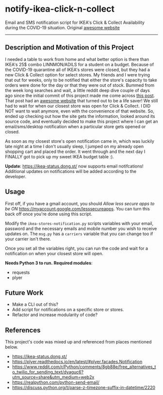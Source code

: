# notify-ikea-click-n-collect
Email and SMS notification script for IKEA's Click &amp; Collect Availability during the COVID-19 situation.
Original [awesome website](https://ikea-status.dong.st/)

---------------------------------------
## Description and Motivation of this Project
I needed a table to work from home and what better option is there than IKEA's 25$ combo LINNMON/ADILS for a student on a budget. 
Because of the COVID-19 quarantine all of IKEA's stores were closed, but they had a new Click & Collect option for select stores. My friends and I were trying that out for weeks, only to be notified that either the store's capacity to take orders were done for the day or that they were out of stock. 
Bummed from the week long searches and wait, a little reddit deep dive couple of days ago since the initial commit of this project made me come across [this post](https://www.reddit.com/r/IKEA/comments/gpl3x0/ikea_click_collect_status_website/). That post had an [awesome website](https://ikea-status.dong.st/) that turned out to be a life saver! 
We still had to wait for when our closest store was open for Click & Collect. I DID NOT want to wait anymore, even with the convenience of that website. So, ended up checking out how the site gets the information, looked around its source code, and eventually decided to make this project where I can get an email/sms/desktop notification when a particular store gets opened or closed. 

As soon as my closest store's open notification came in, which was luckily late night at a time I don't usually sleep, I jumped on my already open shopping cart and placed the order. It went through and the next day I FINALLY got to pick up my sweet IKEA budget table :).

**Update**: https://ikea-status.dong.st/ now supports email notifcations! Additional updates on notifications will be added according to the developer.

## Usage
First off, if you have a gmail account, you should _Allow less secure apps to be ON_ https://myaccount.google.com/lesssecureapps. You can turn this back off once you're done using this script. 

Modify the ```ikea-stores-notification.py``` scripts variables with your email, password and the necessary emails and mobile number you wish to receive updates on.
The ```msg.py``` has a ```carriers``` variable that you can change too if your carrier isn't there. 

Once you set all the variables right, you can run the code and wait for a notification on when your closest store will open.

**Needs Python 3 to run.** 
**Required modules**:
- requests
- plyer

## Future Work
- Make a CLI out of this? 
- Add script for notifications on a specific store or stores.
- Refactor and increase modularity of code?
  
## References
This project's code was mixed up and referenced from places mentioned below.
- https://ikea-status.dong.st/
- https://plyer.readthedocs.io/en/latest/#plyer.facades.Notification
- https://www.reddit.com/r/Python/comments/8gb88e/free_alternatives_to_twilio_for_sending_text/dyaguc6?utm_source=share&utm_medium=web2x
- https://realpython.com/python-send-email/
- https://discuss.python.org/t/parse-z-timezone-suffix-in-datetime/2220
